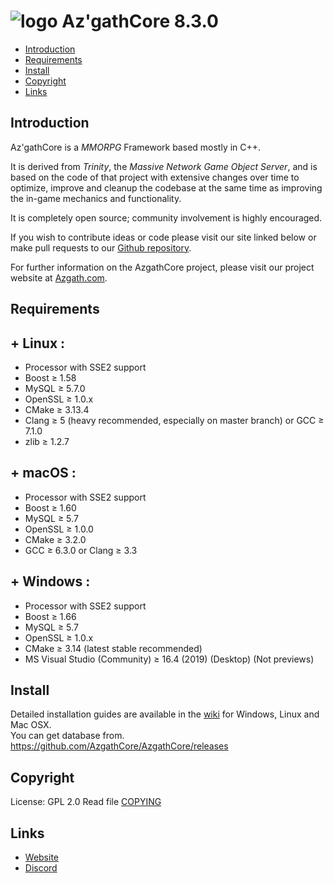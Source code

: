 # ![logo](https://azgath.com/download/img/AZCC.png) Az'gathCore 8.3.0 

* [Introduction](#introduction)
* [Requirements](#requirements)
* [Install](#install)
* [Copyright](#copyright)
* [Links](#links)

## Introduction

Az'gathCore is a *MMORPG* Framework based mostly in C++.

It is derived from *Trinity*, the *Massive Network Game Object Server*, and is
based on the code of that project with extensive changes over time to optimize,
improve and cleanup the codebase at the same time as improving the in-game
mechanics and functionality.

It is completely open source; community involvement is highly encouraged.

If you wish to contribute ideas or code please visit our site linked below or
make pull requests to our [Github repository](https://github.com/AzgathCore/AzgathCore).

For further information on the AzgathCore project, please visit our project
website at [Azgath.com](https://www.azgath.com).

## Requirements

## + Linux :
+ Processor with SSE2 support 
+ Boost ≥ 1.58
+ MySQL ≥ 5.7.0
+ OpenSSL ≥ 1.0.x
+ CMake ≥ 3.13.4
+ Clang  ≥ 5 (heavy recommended, especially on master branch) or GCC ≥ 7.1.0
+ zlib ≥ 1.2.7

## + macOS :
+ Processor with SSE2 support 
+ Boost ≥ 1.60
+ MySQL ≥ 5.7
+ OpenSSL ≥ 1.0.0 
+ CMake ≥ 3.2.0
+ GCC ≥ 6.3.0 or Clang  ≥ 3.3

## + Windows :
+ Processor with SSE2 support
+ Boost ≥ 1.66
+ MySQL ≥ 5.7
+ OpenSSL ≥ 1.0.x
+ CMake ≥ 3.14 (latest stable recommended)
+ MS Visual Studio (Community) ≥ 16.4 (2019) (Desktop) (Not previews)

## Install

Detailed installation guides are available in the [wiki](https://www.trinitycore.info/display/tc/Installation+Guide) for
Windows, Linux and Mac OSX.  
You can get database from.
https://github.com/AzgathCore/AzgathCore/releases

## Copyright

License: GPL 2.0
Read file [COPYING](COPYING)

## Links

* [Website](https://azgath.com/fr/)
* [Discord](https://discord.com/invite/z8Qmhpw)
